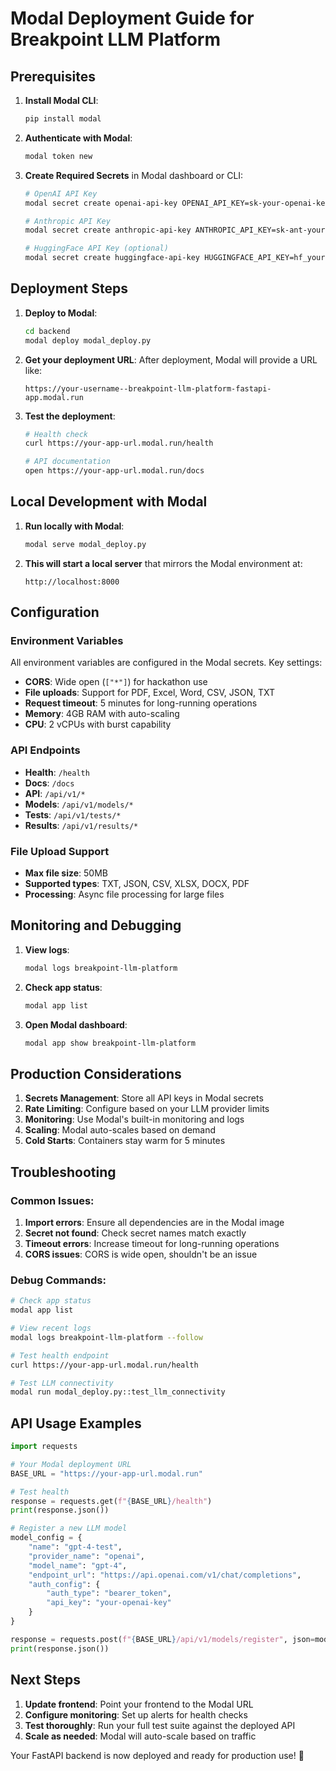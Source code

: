 # Modal Deployment Guide for Breakpoint LLM Platform

## Prerequisites

1. **Install Modal CLI**:
   ```bash
   pip install modal
   ```

2. **Authenticate with Modal**:
   ```bash
   modal token new
   ```

3. **Create Required Secrets** in Modal dashboard or CLI:

   ```bash
   # OpenAI API Key
   modal secret create openai-api-key OPENAI_API_KEY=sk-your-openai-key-here

   # Anthropic API Key  
   modal secret create anthropic-api-key ANTHROPIC_API_KEY=sk-ant-your-anthropic-key-here

   # HuggingFace API Key (optional)
   modal secret create huggingface-api-key HUGGINGFACE_API_KEY=hf_your-huggingface-key-here
   ```

## Deployment Steps

1. **Deploy to Modal**:
   ```bash
   cd backend
   modal deploy modal_deploy.py
   ```

2. **Get your deployment URL**:
   After deployment, Modal will provide a URL like:
   ```
   https://your-username--breakpoint-llm-platform-fastapi-app.modal.run
   ```

3. **Test the deployment**:
   ```bash
   # Health check
   curl https://your-app-url.modal.run/health

   # API documentation
   open https://your-app-url.modal.run/docs
   ```

## Local Development with Modal

1. **Run locally with Modal**:
   ```bash
   modal serve modal_deploy.py
   ```

2. **This will start a local server** that mirrors the Modal environment at:
   ```
   http://localhost:8000
   ```

## Configuration

### Environment Variables
All environment variables are configured in the Modal secrets. Key settings:

- **CORS**: Wide open (`["*"]`) for hackathon use
- **File uploads**: Support for PDF, Excel, Word, CSV, JSON, TXT
- **Request timeout**: 5 minutes for long-running operations
- **Memory**: 4GB RAM with auto-scaling
- **CPU**: 2 vCPUs with burst capability

### API Endpoints
- **Health**: `/health`
- **Docs**: `/docs` 
- **API**: `/api/v1/*`
- **Models**: `/api/v1/models/*`
- **Tests**: `/api/v1/tests/*`
- **Results**: `/api/v1/results/*`

### File Upload Support
- **Max file size**: 50MB
- **Supported types**: TXT, JSON, CSV, XLSX, DOCX, PDF
- **Processing**: Async file processing for large files

## Monitoring and Debugging

1. **View logs**:
   ```bash
   modal logs breakpoint-llm-platform
   ```

2. **Check app status**:
   ```bash
   modal app list
   ```

3. **Open Modal dashboard**:
   ```bash
   modal app show breakpoint-llm-platform
   ```

## Production Considerations

1. **Secrets Management**: Store all API keys in Modal secrets
2. **Rate Limiting**: Configure based on your LLM provider limits
3. **Monitoring**: Use Modal's built-in monitoring and logs
4. **Scaling**: Modal auto-scales based on demand
5. **Cold Starts**: Containers stay warm for 5 minutes

## Troubleshooting

### Common Issues:

1. **Import errors**: Ensure all dependencies are in the Modal image
2. **Secret not found**: Check secret names match exactly
3. **Timeout errors**: Increase timeout for long-running operations
4. **CORS issues**: CORS is wide open, shouldn't be an issue

### Debug Commands:

```bash
# Check app status
modal app list

# View recent logs  
modal logs breakpoint-llm-platform --follow

# Test health endpoint
curl https://your-app-url.modal.run/health

# Test LLM connectivity
modal run modal_deploy.py::test_llm_connectivity
```

## API Usage Examples

```python
import requests

# Your Modal deployment URL
BASE_URL = "https://your-app-url.modal.run"

# Test health
response = requests.get(f"{BASE_URL}/health")
print(response.json())

# Register a new LLM model
model_config = {
    "name": "gpt-4-test",
    "provider_name": "openai", 
    "model_name": "gpt-4",
    "endpoint_url": "https://api.openai.com/v1/chat/completions",
    "auth_config": {
        "auth_type": "bearer_token",
        "api_key": "your-openai-key"
    }
}

response = requests.post(f"{BASE_URL}/api/v1/models/register", json=model_config)
print(response.json())
```

## Next Steps

1. **Update frontend**: Point your frontend to the Modal URL
2. **Configure monitoring**: Set up alerts for health checks
3. **Test thoroughly**: Run your full test suite against the deployed API
4. **Scale as needed**: Modal will auto-scale based on traffic

Your FastAPI backend is now deployed and ready for production use! 🚀
